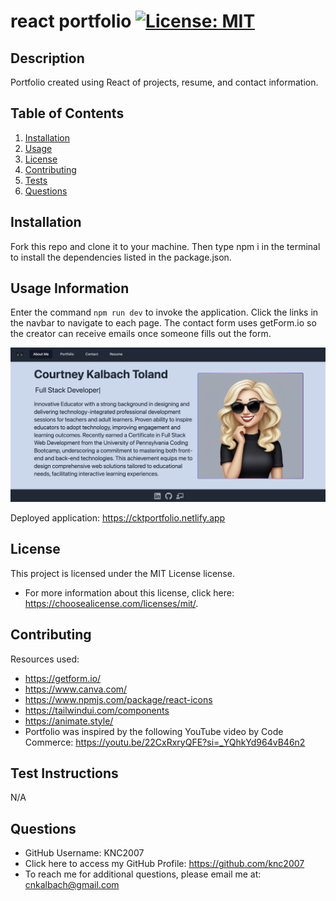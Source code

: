 # react portfolio [![License: MIT](https://img.shields.io/badge/License-MIT-yellow.svg)](https://opensource.org/licenses/MIT)

## Description
Portfolio created using React of projects, resume, and contact information. 

## Table of Contents
1. [Installation](#installation)
2. [Usage](#usage-information)
3. [License](#license)
4. [Contributing](#contributing)
5. [Tests](#test-instructions)
6. [Questions](#questions)

## Installation
Fork this repo and clone it to your machine. Then type npm i in the terminal to install the dependencies listed in the package.json. 

## Usage Information
Enter the command `npm run dev` to invoke the application. Click the links in the navbar to navigate to each page. The contact form uses getForm.io so the creator can receive emails once someone fills out the form.
    
![Portfolio About Me Homepage.](./src/assets/React%20Portfolio%20About%20Me%20CK%20Screenshot.png)

Deployed application: https://cktportfolio.netlify.app 

## License
This project is licensed under the MIT License license.
* For more information about this license, click here: https://choosealicense.com/licenses/mit/.

## Contributing 
Resources used:
* https://getform.io/
* https://www.canva.com/
* https://www.npmjs.com/package/react-icons
* https://tailwindui.com/components
* https://animate.style/
* Portfolio was inspired by the following YouTube video by Code Commerce: https://youtu.be/22CxRxryQFE?si=_YQhkYd964vB46n2

## Test Instructions
N/A

## Questions
* GitHub Username: KNC2007
* Click here to access my GitHub Profile: https://github.com/knc2007
* To reach me for additional questions, please email me at: [cnkalbach@gmail.com](mailto:cnkalbach@gmail.com)